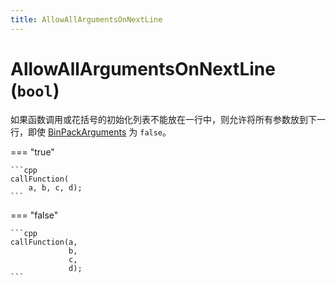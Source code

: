 ```yaml
---
title: AllowAllArgumentsOnNextLine 
---
```


# AllowAllArgumentsOnNextLine (`bool`)

如果函数调用或花括号的初始化列表不能放在一行中，则允许将所有参数放到下一行，即使 [BinPackArguments](../BinPackArguments) 为 `false`。

=== "true"

    ```cpp
    callFunction(
        a, b, c, d);
    ```

=== "false"

    ```cpp
    callFunction(a,
                 b,
                 c,
                 d);
    ```
